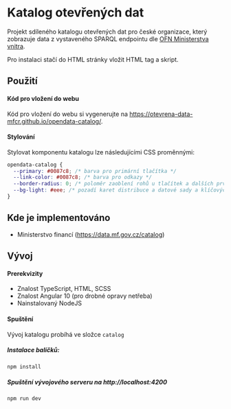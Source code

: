 # Katalog otevřených dat

Projekt sdíleného katalogu otevřených dat pro české organizace, který zobrazuje data z vystaveného SPARQL endpointu dle [OFN Ministerstva vnitra](https://ofn.gov.cz/rozhran%C3%AD-katalog%C5%AF-otev%C5%99en%C3%BDch-dat/draft/).

Pro instalaci stačí do HTML stránky vložit HTML tag a skript.

## Použití

#### Kód pro vložení do webu
 
Kód pro vložení do webu si vygenerujte na https://otevrena-data-mfcr.github.io/opendata-catalog/.
 
#### Stylování

Stylovat komponentu katalogu lze následujícími CSS proměnnými:

```css
opendata-catalog {
  --primary: #0087c8; /* barva pro primární tlačítka */
  --link-color: #0087c8; /* barva pro odkazy */
  --border-radius: 0; /* poloměr zaoblení rohů u tlačítek a dalších prvků */
  --bg-light: #eee; /* pozadí karet distribuce a datové sady a klíčových slov */
}
```

## Kde je implementováno

 - Ministerstvo financí (https://data.mf.gov.cz/catalog)

## Vývoj

#### Prerekvizity
  - Znalost TypeScript, HTML, SCSS
  - Znalost Angular 10 (pro drobné opravy netřeba)
  - Nainstalovaný NodeJS

#### Spuštění

Vývoj katalogu probíhá ve složce `catalog`

##### Instalace balíčků:
```sh
npm install
```

##### Spuštění vývojového serveru na http://localhost:4200
```sh
npm run dev
```
